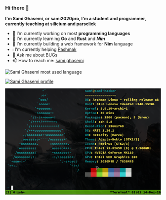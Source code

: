 ### Hi there 👋

<strong>I'm Sami Ghasemi, or sami2020pro, I'm a student and programmer, currently teaching at silicium and parsclick</strong>

- 🔭 I’m currently working on most **programming languages**
- 🌱 I’m currently learning **Go** and **Rust** and ***Nim***
- 🧊 I’m currently building a web framework for **Nim** language
- ℹ️ I’m currently helping <a href="https://github.com/pashmaklang/pashmak">Pashmak</a>
- 💬 Ask me about BUGs
- 📫 How to reach me: <a href="https://twitter.com/samipro80529617">sami ghasemi</a>

![Sami Ghasemi most used language](https://github-readme-stats.vercel.app/api/top-langs/?username=sami2020pro&theme=blue-green)

[![Sami Ghasemi profile](https://github-readme-stats.vercel.app/api?username=sami2020pro&theme=blue-green)](https://github.com/anuraghazra/github-readme-stats)

<div>
  <img 
    src="os.png"
    alt="Smai Ghasemi | sami2020pro | GitHub"
    style="max-width:100%;"
  />
</div>

<!--- 😄 Pronouns: ...
- ⚡ Fun fact: ...
-->
<!--- 👯 I’m looking to collaborate on ...
- 🤔 I’m looking for help with ...-->
